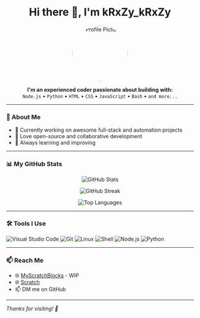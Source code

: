 <h1 align="center">Hi there 👋, I'm kRxZy_kRxZy</h1>

<p align="center">
  <img src="https://avatars.githubusercontent.com/u/192328467?v=4" width="150" alt="Profile Picture" style="border-radius: 50%;" />
</p>

<p align="center">
  <b>I'm an experienced coder passionate about building with:</b><br>
  <code>Node.js</code> • <code>Python</code> • <code>HTML</code> • <code>CSS</code> • <code>JavaScript</code> • <code>Bash</code> • <code>and more...</code>
</p>

---

### 🧠 About Me

- 🔭 Currently working on awesome full-stack and automation projects  
- 🧩 Love open-source and collaborative development  
- 🌱 Always learning and improving

---

### 📊 My GitHub Stats

<p align="center">
  <img src="https://github-readme-stats.vercel.app/api?username=kRxZykRxZy&show_icons=true&theme=radical" alt="GitHub Stats" />
</p>

<p align="center">
  <img src="https://streak-stats.demolab.com/?user=kRxZykRxZy&theme=react&layout=compact" alt="GitHub Streak" />
</p>

<p align="center">
  <img src="https://github-readme-stats.vercel.app/api/top-langs/?username=kRxZykRxZy&layout=compact&theme=radical" alt="Top Languages" />
</p>

---

### 🛠️ Tools I Use

![Visual Studio Code](https://img.shields.io/badge/Editor-VS%20Code-blue?logo=visualstudiocode&logoColor=white)
![Git](https://img.shields.io/badge/VCS-Git-orange?logo=git)
![Linux](https://img.shields.io/badge/OS-Linux-yellow?logo=linux)
![Shell](https://img.shields.io/badge/Scripting-Bash-lightgrey?logo=gnu-bash)
![Node.js](https://img.shields.io/badge/Backend-Node.js-339933?logo=node.js&logoColor=white)
![Python](https://img.shields.io/badge/Language-Python-blue?logo=python)

---

### 📫 Reach Me

- 🌐 [MyScratchBlocks](https://myscratchblocks.github.io) - WIP
- 🌐 [Scratch](https://scratch.mit.edu/users/kRxZy_kRxZy)
- 📫 DM me on GitHub

---

*Thanks for visiting! 🚀*
